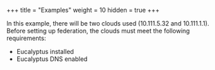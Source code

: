 +++
title = "Examples"
weight = 10
hidden = true
+++

In this example, there will be two clouds used (10.111.5.32 and 10.111.1.1). Before setting up federation, the clouds must meet the following requirements: 

* Eucalyptus installed 
* Eucalyptus DNS enabled 


